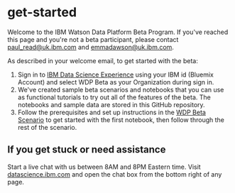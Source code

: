 # get-started

Welcome to the IBM Watson Data Platform Beta Program. If you've reached this page and you're not a beta participant, please contact paul_read@uk.ibm.com and emmadawson@uk.ibm.com.

As described in your welcome email, to get started with the beta:

1. Sign in to [IBM Data Science Experience](https://datascience.ibm.com/) using your IBM id (Bluemix Account) and select WDP Beta as your Organization during sign in.
1. We've created sample beta scenarios and notebooks that you can use as functional tutorials to try out all of the features of the beta. The notebooks and sample data are stored in this GitHub repository.
1. Follow the prerequisites and set up instructions in the [WDP Beta Scenario](https://apsportal.ibm.com/docs/content/getting-started/WDP_Beta_Scenario.html) to get started with the first notebook, then follow through the rest of the scenario. 
<!--1. Download these notebooks and data sets and then, as you work your way through the scenario and notebooks, you'll be instructed to upload them into a Data Science Experience project so that you can begin working with them.-->

## If you get stuck or need assistance

Start a live chat with us between 8AM and 8PM Eastern time. Visit [datascience.ibm.com](https://datascience.ibm.com/) and open the chat box from the bottom right of any page.
